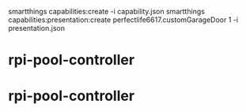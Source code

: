 smartthings capabilities:create -i capability.json
smartthings capabilities:presentation:create perfectlife6617.customGarageDoor 1 -i presentation.json


# rpi-pool-controller
# rpi-pool-controller
